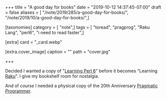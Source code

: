 +++
title = "A good day for books"
date = "2019-10-12 14:37:45-07:00"
draft = false
aliases = [ "/note/2019/285/a-good-day-for-books/", "/note/2019/10/a-good-day-for-books/",]

[taxonomies]
category = [ "note",]
tags = [ "toread", "pragprog", "Raku Lang", "perl6", "i need to read faster",]

[extra]
card = "_card.webp"

[extra.cover_image]
caption = ""
path = "cover.jpg"

+++

Decided I wanted a copy of "[Learning Perl 6][]" before it becomes "Learning [Raku][]".
I give my bookshelf room for nostalgia.

[Learning Perl 6]: https://www.learningperl6.com/
[Raku]: http://blogs.perl.org/users/ovid/2019/10/larry-has-approved-renaming-perl-6-to-raku.html

And of *course* I needed a physical copy of the 20th Anniversary [Pragmatic Programmer][].

[Pragmatic Programmer]: https://pragprog.com/book/tpp20/the-pragmatic-programmer-20th-anniversary-edition